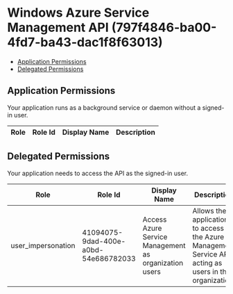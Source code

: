 # Windows Azure Service Management API (797f4846-ba00-4fd7-ba43-dac1f8f63013)
- [Application Permissions](#application-permissions)
- [Delegated Permissions](#delegated-permissions)

## Application Permissions
Your application runs as a background service or daemon without a signed-in user.

| Role | Role Id | Display Name | Description |
|---|---|---|---|

## Delegated Permissions
Your application needs to access the API as the signed-in user. 

| Role | Role Id | Display Name | Description |
|---|---|---|---|
| user_impersonation | 41094075-9dad-400e-a0bd-54e686782033 | Access Azure Service Management as organization users | Allows the application to access the Azure Management Service API acting as users in the organization. |

